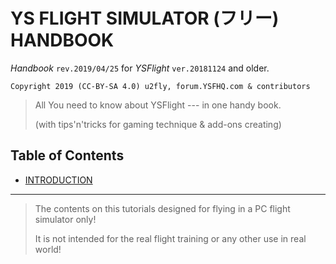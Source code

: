 # YS FLIGHT SIMULATOR (フリー) HANDBOOK

*Handbook* `rev.2019/04/25` for *YSFlight* `ver.20181124` and older.

```
Copyright 2019 (CC-BY-SA 4.0) u2fly, forum.YSFHQ.com & contributors
```

> All You need to know about YSFlight --- in one handy book.
>
> (with tips'n'tricks for gaming technique & add-ons creating)

## Table of Contents

- [INTRODUCTION](introduction.md)

***

> The contents on this tutorials designed for flying in a PC flight simulator only!
>
> It is not intended for the real flight training or any other use in real world!
